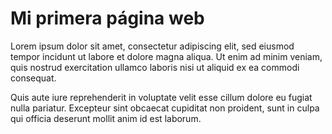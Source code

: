 <!DOCTYPE html>
<html>
<head>
</head>
<body>

<h1>Mi primera página web</h1>

<p>Lorem ipsum dolor sit amet, consectetur adipiscing elit, sed eiusmod
 tempor incidunt ut labore et dolore magna aliqua. Ut enim ad minim 
 veniam, quis nostrud exercitation ullamco laboris nisi ut aliquid ex ea 
 commodi consequat.<p1>
 
 <p>Quis aute iure reprehenderit in voluptate velit esse cillum dolore eu 
fugiat nulla pariatur. Excepteur sint obcaecat cupiditat non proident, 
sunt in culpa qui officia deserunt mollit anim id est laborum.</p>

</body>
</html>
